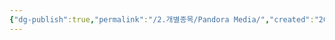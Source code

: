 ```yaml
---
{"dg-publish":true,"permalink":"/2.개별종목/Pandora Media/","created":"2025-07-04T09:40:52.194+09:00","updated":"2025-07-05T01:14:23.118+09:00"}
---
```


